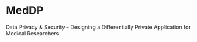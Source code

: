# MedDP
Data Privacy &amp; Security - Designing a Differentially Private Application for Medical Researchers
